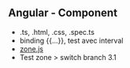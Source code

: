 ## Angular - Component
- .ts, .html, .css, .spec.ts
- binding {{...}}, test avec interval
- [zone.js](https://angular.io/guide/zone)
- Test zone > switch branch 3.1

